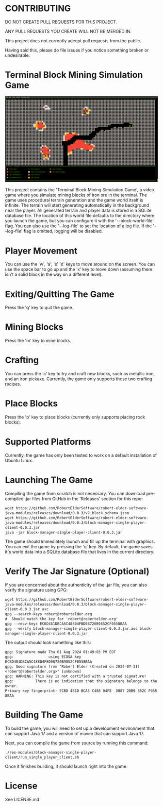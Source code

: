 #  CONTRIBUTING

DO NOT CREATE PULL REQUESTS FOR THIS PROJECT.

ANY PULL REQUESTS YOU CREATE WILL NOT BE MERGED IN.

This project does not currently accept pull requests from the public.

Having said this, please do file issues if you notice something broken or undesirable.

#  Terminal Block Mining Simulation Game

![Terminal Block Mining Simulation Game](block-mining-simulation-game-thumbnail.png "Terminal Block Mining Simulation Game")

This project contains the 'Terminal Block Mining Simulation Game', a video game where you simulate mining blocks of iron ore in the terminal.  The game uses procedural terrain generation and the game world itself is infinite.  The terrain will start generating automatically in the background near the player.  All generated terrain and player data is stored in a SQLite database file.  The location of this world file defaults to the directory where you launch the game, but you can configure it with the '--block-world-file' flag.  You can also use the '--log-file' to set the location of a log file.  If the '--log-file' flag is omitted, logging will be disabled.

#  Player Movement

You can use the 'w', 'a', 's' 'd' keys to move around on the screen.  You can use the space bar to go up and the 'x' key to move down (assuming there isn't a solid block in the way on a different level).

#  Exiting/Quitting The Game

Press the 'q' key to quit the game.

#  Mining Blocks

Press the 'm' key to mine blocks.

#  Crafting

You can press the 'c' key to try and craft new blocks, such as metallic iron, and an iron pickaxe.  Currently, the game only supports these two crafting recipes.

#  Place Blocks

Press the 'p' key to place blocks (currently only supports placing rock blocks).

#  Supported Platforms

Currently, the game has only been tested to work on a default installation of Ubuntu Linux.

#  Launching The Game

Compiling the game from scratch is not necessary.  You can download pre-compiled .jar files from GitHub in the 'Releases' section for this repo:

```
wget https://github.com/RobertElderSoftware/robert-elder-software-java-modules/releases/download/0.0.3/v2_block_schema.json
wget https://github.com/RobertElderSoftware/robert-elder-software-java-modules/releases/download/0.0.3/block-manager-single-player-client-0.0.3.jar
java -jar block-manager-single-player-client-0.0.3.jar
```

The game should immediately launch and fill up the terminal with graphics.  You can exit the game by pressing the 'q' key.  By default, the game saves it's world data into a SQLite database file that lives in the current directory.

#  Verify The Jar Signature (Optional)

If you are concerned about the authenticity of the .jar file, you can also verify the signature using GPG:

```
wget https://github.com/RobertElderSoftware/robert-elder-software-java-modules/releases/download/0.0.3/block-manager-single-player-client-0.0.3.jar.asc
gpg --search-keys robert@robertelder.org
#  Should match the key for 'robert@robertelder.org'
gpg --recv-keys ECBD481DBCA5C48804FBD08720B9852CF0558BAA
gpg --verify block-manager-single-player-client-0.0.3.jar.asc block-manager-single-player-client-0.0.3.jar
```

The output should look something like this:

```
gpg: Signature made Thu 01 Aug 2024 01:49:03 PM EDT
gpg:                using ECDSA key ECBD481DBCA5C48804FBD08720B9852CF0558BAA
gpg: Good signature from "Robert Elder (Created on 2024-07-31) <robert@robertelder.org>" [unknown]
gpg: WARNING: This key is not certified with a trusted signature!
gpg:          There is no indication that the signature belongs to the owner.
Primary key fingerprint: ECBD 481D BCA5 C488 04FB  D087 20B9 852C F055 8BAA
```

#  Building The Game

To build the game, you will need to set up a development environment that can support Java 17 and a version of maven that can support Java 17.

Next, you can compile the game from source by running this command:

```
./res-modules/block-manager-single-player-client/run_single_player_client.sh
```

Once it finishes building, it should launch right into the game.

#  License

See LICENSE.md

